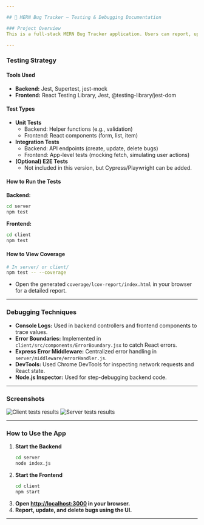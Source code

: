 ```yaml
---

## 🐞 MERN Bug Tracker – Testing & Debugging Documentation

### Project Overview
This is a full-stack MERN Bug Tracker application. Users can report, update, and delete bugs. The project demonstrates comprehensive testing and debugging best practices for both backend and frontend.

---
```


### Testing Strategy

#### Tools Used
- **Backend:** Jest, Supertest, jest-mock
- **Frontend:** React Testing Library, Jest, @testing-library/jest-dom

#### Test Types
- **Unit Tests**
  - Backend: Helper functions (e.g., validation)
  - Frontend: React components (form, list, item)
- **Integration Tests**
  - Backend: API endpoints (create, update, delete bugs)
  - Frontend: App-level tests (mocking fetch, simulating user actions)
- **(Optional) E2E Tests**
  - Not included in this version, but Cypress/Playwright can be added.

#### How to Run the Tests

**Backend:**
```bash
cd server
npm test
```

**Frontend:**
```bash
cd client
npm test
```

#### How to View Coverage
```bash
# In server/ or client/
npm test -- --coverage
```
- Open the generated `coverage/lcov-report/index.html` in your browser for a detailed report.

---

### Debugging Techniques

- **Console Logs:** Used in backend controllers and frontend components to trace values.
- **Error Boundaries:** Implemented in `client/src/components/ErrorBoundary.jsx` to catch React errors.
- **Express Error Middleware:** Centralized error handling in `server/middleware/errorHandler.js`.
- **DevTools:** Used Chrome DevTools for inspecting network requests and React state.
- **Node.js Inspector:** Used for step-debugging backend code.

---

### Screenshots

![Client tests results](screenshots/test-result-client.png)
![Server tests results](screenshots/test-result-server.png)

---

### How to Use the App

1. **Start the Backend**
   ```bash
   cd server
   node index.js
   ```
2. **Start the Frontend**
   ```bash
   cd client
   npm start
   ```
3. **Open [http://localhost:3000](http://localhost:3000) in your browser.**
4. **Report, update, and delete bugs using the UI.**

---

